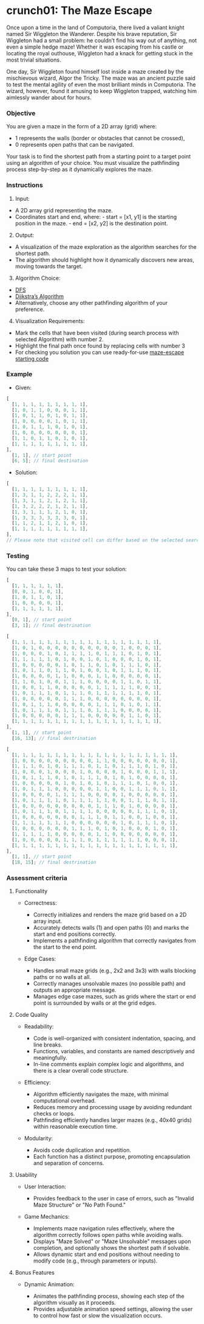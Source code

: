# crunch01: The Maze Escape

Once upon a time in the land of Computoria, there lived a valiant knight named Sir Wiggleton the Wanderer. Despite his brave reputation, Sir Wiggleton had a small problem: he couldn’t find his way out of anything, not even a simple hedge maze! Whether it was escaping from his castle or locating the royal outhouse, Wiggleton had a knack for getting stuck in the most trivial situations.

One day, Sir Wiggleton found himself lost inside a maze created by the mischievous wizard, Algor the Tricky. The maze was an ancient puzzle said to test the mental agility of even the most brilliant minds in Computoria. The wizard, however, found it amusing to keep Wiggleton trapped, watching him aimlessly wander about for hours.

### Objective

You are given a maze in the form of a 2D array (grid) where:

- 1 represents the walls (border or obstacles that cannot be crossed),
- 0 represents open paths that can be navigated.

Your task is to find the shortest path from a starting point to a target point using an algorithm of your choice. You must visualize the pathfinding process step-by-step as it dynamically explores the maze.

### Instructions

1. Input:

- A 2D array grid representing the maze.
- Coordinates start and end, where: - start = [x1, y1] is the starting position in the maze. - end = [x2, y2] is the destination point.

2. Output:

- A visualization of the maze exploration as the algorithm searches for the shortest path.
- The algorithm should highlight how it dynamically discovers new areas, moving towards the target.

3. Algorithm Choice:

- [DFS](https://en.wikipedia.org/wiki/Depth-first_search)
- [Dijkstra’s Algorithm](https://en.wikipedia.org/wiki/Dijkstra%27s_algorithm)
- Alternatively, choose any other pathfinding algorithm of your preference.

4. Visualization Requirements:

- Mark the cells that have been visited (during search process with selected Algorithm) with number 2.
- Highlight the final path once found by replacing cells with number 3
- For checking you solution you can use ready-for-use [maze-escape starting code](https://github.com/alem-platform/bootcamp-js/tree/crunch01/crunch01/maze-escape)

### Example

- Given:

```js
[
  [1, 1, 1, 1, 1, 1, 1, 1, 1],
  [1, 0, 1, 1, 0, 0, 0, 1, 1],
  [1, 0, 1, 1, 0, 1, 0, 1, 1],
  [1, 0, 0, 0, 0, 1, 0, 1, 1],
  [1, 0, 1, 1, 1, 0, 1, 0, 1],
  [1, 0, 0, 0, 0, 0, 0, 0, 1],
  [1, 1, 0, 1, 1, 0, 1, 0, 1],
  [1, 1, 1, 1, 1, 1, 1, 1, 1],
],
  [1, 1], // start point
  [6, 5]; // final destination
```

- Solution:

```js
[
  [1, 1, 1, 1, 1, 1, 1, 1, 1],
  [1, 3, 1, 1, 2, 2, 2, 1, 1],
  [1, 3, 1, 1, 2, 1, 2, 1, 1],
  [1, 3, 2, 2, 2, 1, 2, 1, 1],
  [1, 3, 1, 1, 1, 2, 1, 0, 1],
  [1, 3, 3, 3, 3, 3, 3, 0, 1],
  [1, 1, 2, 1, 1, 2, 1, 0, 1],
  [1, 1, 1, 1, 1, 1, 1, 1, 1],
],
// Please note that visited cell can differ based on the selected searching algorithm
```

### Testing

You can take these 3 maps to test your solution:

```js
[
  [1, 1, 1, 1, 1, 1],
  [0, 0, 1, 0, 0, 1],
  [1, 0, 1, 1, 0, 1],
  [1, 0, 0, 0, 0, 1],
  [1, 1, 1, 1, 1, 1],
],
  [0, 1], // start point
  [3, 1]; // final destrination
```

```js
[
  [1, 1, 1, 1, 1, 1, 1, 1, 1, 1, 1, 1, 1, 1, 1, 1, 1, 1],
  [1, 0, 1, 0, 0, 0, 0, 0, 0, 0, 0, 0, 0, 1, 0, 0, 0, 1],
  [1, 0, 0, 0, 1, 0, 1, 1, 1, 1, 0, 1, 1, 1, 0, 1, 0, 1],
  [1, 1, 1, 1, 1, 0, 1, 0, 0, 1, 0, 1, 0, 0, 0, 1, 0, 1],
  [1, 0, 0, 0, 0, 0, 1, 0, 1, 1, 0, 1, 0, 1, 1, 1, 0, 1],
  [1, 0, 1, 1, 0, 1, 1, 0, 1, 0, 0, 1, 0, 1, 1, 1, 0, 1],
  [1, 0, 0, 0, 0, 1, 1, 0, 0, 0, 1, 1, 0, 0, 0, 0, 0, 1],
  [1, 1, 0, 1, 0, 0, 1, 1, 1, 0, 0, 0, 0, 1, 1, 0, 1, 1],
  [1, 0, 0, 1, 1, 0, 0, 0, 0, 0, 1, 1, 1, 1, 1, 0, 0, 1],
  [1, 0, 1, 1, 1, 0, 1, 1, 1, 0, 1, 1, 1, 1, 1, 1, 0, 1],
  [1, 0, 0, 0, 0, 0, 1, 1, 1, 0, 0, 0, 0, 0, 0, 0, 0, 1],
  [1, 0, 1, 1, 1, 0, 0, 0, 0, 0, 1, 1, 1, 0, 1, 0, 1, 1],
  [1, 0, 1, 1, 1, 0, 1, 1, 1, 0, 1, 1, 1, 0, 0, 0, 0, 1],
  [1, 0, 0, 0, 0, 0, 1, 1, 1, 0, 0, 0, 0, 0, 1, 1, 0, 1],
  [1, 1, 1, 1, 1, 1, 1, 1, 1, 1, 1, 1, 1, 1, 1, 1, 1, 1],
],
  [1, 1], // start point
  [16, 13]; // final destrination
```

```js
[
  [1, 1, 1, 1, 1, 1, 1, 1, 1, 1, 1, 1, 1, 1, 1, 1, 1, 1, 1, 1],
  [1, 0, 0, 0, 0, 0, 0, 0, 0, 0, 1, 1, 0, 0, 0, 0, 0, 0, 0, 1],
  [1, 1, 1, 0, 1, 0, 1, 1, 1, 0, 1, 1, 0, 1, 1, 1, 0, 1, 0, 1],
  [1, 0, 0, 0, 1, 0, 0, 0, 1, 0, 0, 0, 0, 1, 0, 0, 0, 1, 1, 1],
  [1, 0, 1, 1, 1, 0, 1, 0, 1, 1, 1, 0, 1, 0, 1, 0, 0, 0, 0, 1],
  [1, 0, 0, 0, 0, 0, 1, 0, 1, 0, 1, 0, 1, 1, 1, 0, 1, 0, 0, 1],
  [1, 0, 1, 1, 1, 0, 0, 0, 0, 0, 1, 1, 0, 0, 1, 1, 1, 0, 1, 1],
  [1, 0, 0, 0, 0, 1, 1, 1, 1, 0, 0, 0, 0, 1, 0, 0, 0, 0, 0, 1],
  [1, 0, 1, 1, 1, 1, 0, 1, 1, 1, 1, 1, 0, 0, 1, 1, 1, 0, 1, 1],
  [1, 0, 0, 0, 0, 0, 0, 0, 0, 0, 1, 1, 1, 0, 1, 0, 0, 0, 0, 1],
  [1, 0, 1, 1, 1, 0, 1, 1, 1, 1, 0, 0, 0, 0, 0, 1, 1, 1, 0, 1],
  [1, 0, 0, 0, 0, 0, 0, 0, 1, 1, 1, 0, 1, 1, 0, 0, 1, 0, 0, 1],
  [1, 1, 1, 1, 1, 1, 1, 0, 0, 0, 0, 0, 0, 1, 0, 1, 1, 1, 0, 1],
  [1, 0, 0, 0, 0, 0, 0, 1, 1, 1, 0, 1, 0, 1, 0, 0, 0, 1, 0, 1],
  [1, 1, 1, 1, 1, 0, 0, 0, 0, 0, 1, 1, 0, 0, 0, 0, 0, 0, 0, 1],
  [1, 0, 0, 0, 0, 0, 1, 1, 1, 0, 1, 1, 1, 1, 1, 1, 0, 0, 0, 1],
  [1, 1, 1, 1, 1, 1, 1, 1, 1, 1, 1, 1, 1, 1, 1, 1, 1, 1, 1, 1],
],
  [1, 1], // start point
  [18, 15]; // final destrination
```

### Assessment criteria

1.  Functionality

    - Correctness:

      - Correctly initializes and renders the maze grid based on a 2D array input.
      - Accurately detects walls (1) and open paths (0) and marks the start and end positions correctly.
      - Implements a pathfinding algorithm that correctly navigates from the start to the end point.

    - Edge Cases:

      - Handles small maze grids (e.g., 2x2 and 3x3) with walls blocking paths or no walls at all.
      - Correctly manages unsolvable mazes (no possible path) and outputs an appropriate message.
      - Manages edge case mazes, such as grids where the start or end point is surrounded by walls or at the grid edges.

2.  Code Quality

    - Readability:

      - Code is well-organized with consistent indentation, spacing, and line breaks.
      - Functions, variables, and constants are named descriptively and meaningfully.
      - In-line comments explain complex logic and algorithms, and there is a clear overall code structure.

    - Efficiency:

      - Algorithm efficiently navigates the maze, with minimal computational overhead.
      - Reduces memory and processing usage by avoiding redundant checks or loops.
      - Pathfinding efficiently handles larger mazes (e.g., 40x40 grids) within reasonable execution time.

    - Modularity:

      - Avoids code duplication and repetition.
      - Each function has a distinct purpose, promoting encapsulation and separation of concerns.

3.  Usability

    - User Interaction:

      - Provides feedback to the user in case of errors, such as "Invalid Maze Structure" or "No Path Found."

    - Game Mechanics:

      - Implements maze navigation rules effectively, where the algorithm correctly follows open paths while avoiding walls.
      - Displays "Maze Solved" or "Maze Unsolvable" messages upon completion, and optionally shows the shortest path if solvable.
      - Allows dynamic start and end positions without needing to modify code (e.g., through parameters or inputs).

4.  Bonus Features

    - Dynamic Animation:

      - Animates the pathfinding process, showing each step of the algorithm visually as it proceeds.
      - Provides adjustable animation speed settings, allowing the user to control how fast or slow the visualization occurs.
